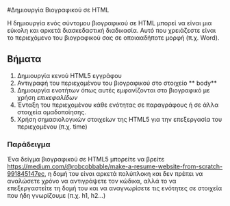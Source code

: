 #Δημιουργία Βιογραφικού σε HTML

Η δημιουργία ενός σύντομου βιογραφικού σε HTML μπορεί να είναι μια εύκολη και αρκετά διασκεδαστική διαδικασία.
Αυτό που χρειάζεστε είναι το περιεχόμενο του βιογραφικού σας σε οποιααδήποτε μορφή (π.χ. Word).

## Βήματα 

1. Δημιουργία κενού HTML5 εγγράφου
2. Αντιγραφή του περιεχομένου του βιογραφικού στο στοιχείο ** body**
3. Δημιουργία ενοτήτων όπως αυτές εμφανίζονται στο βιογραφικό με χρήση *επικεφαλίδων*
4. Ένταξη του περιεχομένου κάθε ενότητας σε παραγράφους ή σε άλλα στοιχεία ομαδοποίησης.
5. Χρήση σημασιολογικών στοιχείων της HTML5 για την επεξεργασία του περιεχομένου (π.χ. time)

### Παράδειγμα

Ένα δείγμα βιογραφικού σε HTML5  μπορείτε να βρείτε https://medium.com/@robcobbable/make-a-resume-website-from-scratch-991845147ec, η δομή του είναι αρκετά πολύπλοκη και δεν πρέπει να αναλώσετε χρόνο να αντιγράψετε τον κώδικα, αλλά το να επεξεργαστείτε τη δομή του και να αναγνωρίσετε τις ενότητες σε στοιχεία που ήδη γνωρίζουμε (π.χ. h1, h2...)
